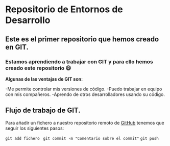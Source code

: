 # **Repositorio de Entornos de Desarrollo**

## **Este es el primer repositorio que hemos creado en GIT.**

### Estamos aprendiendo a trabajar con **GIT** y para ello hemos creado este repositorio :smile:

**Algunas de las ventajas de GIT son:**

-Me permite controlar mis versiones de código.
-Puedo trabajar en equipo con mis compañeros.
-Aprendo de otros desarrolladores usando su código.

## **Flujo de trabajo de GIT.**
Para añadir un fichero a nuestro repositorio remoto de [GitHub](https://github.com/) tenemos que seguir los siguientes pasos:

```git add fichero ```
```git commit -m "Comentario sobre el commit"```
```git push```

